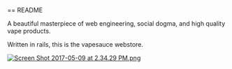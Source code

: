 == README

A beautiful masterpiece of web engineering, social dogma, and high quality vape products.

Written in rails, this is the vapesauce webstore.

[![Screen Shot 2017-05-09 at 2.34.29 PM.png](https://s29.postimg.org/m8l5x7mvb/Screen_Shot_2017-05-09_at_2.34.29_PM.png)](https://postimg.org/image/7cmmpmbgj/)

